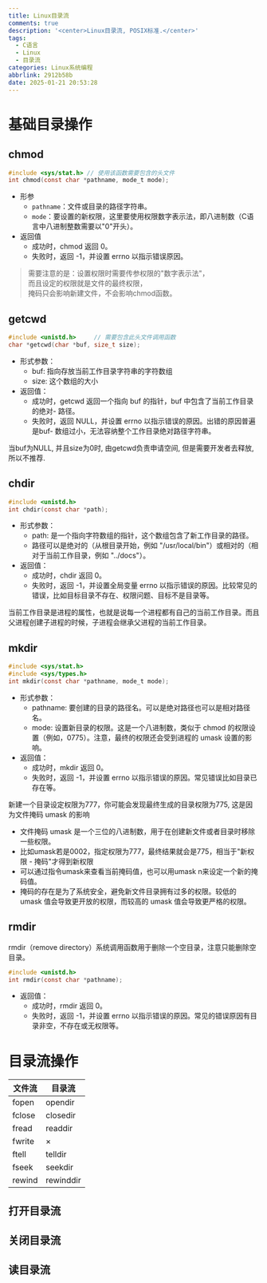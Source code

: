 ```yaml
---
title: Linux目录流
comments: true
description: '<center>Linux目录流, POSIX标准.</center>'
tags:
  - C语言
  - Linux
  - 目录流
categories: Linux系统编程
abbrlink: 2912b58b
date: 2025-01-21 20:53:28
---
```


# 基础目录操作

## chmod

```c
#include <sys/stat.h> // 使用该函数需要包含的头文件
int chmod(const char *pathname, mode_t mode);
```
- 形参
  - `pathname`：文件或目录的路径字符串。
  - `mode`：要设置的新权限，这里要使用权限数字表示法，即八进制数（C语言中八进制整数需要以"0"开头）。
- 返回值
  - 成功时，chmod 返回 0。
  - 失败时，返回 -1，并设置 errno 以指示错误原因。

> 需要注意的是：设置权限时需要传参权限的"数字表示法"，  
> 而且设定的权限就是文件的最终权限，  
> 掩码只会影响新建文件，不会影响chmod函数。

## getcwd

```c
#include <unistd.h>     // 需要包含此头文件调用函数
char *getcwd(char *buf, size_t size);
```

- 形式参数：
  - buf: 指向存放当前工作目录字符串的字符数组
  - size: 这个数组的大小
- 返回值：
  - 成功时，getcwd 返回一个指向 buf 的指针，buf 中包含了当前工作目录的绝对- 路径。
  - 失败时，返回 NULL，并设置 errno 以指示错误的原因。出错的原因普遍是buf- 数组过小，无法容纳整个工作目录绝对路径字符串。


当buf为NULL, 并且size为0时, 由getcwd负责申请空间, 但是需要开发者去释放, 所以不推荐.

## chdir

```c
#include <unistd.h>
int chdir(const char *path);
```

- 形式参数：
  - path: 是一个指向字符数组的指针，这个数组包含了新工作目录的路径。
  - 路径可以是绝对的（从根目录开始，例如 "/usr/local/bin"）或相对的（相对于当前工作目录，例如 "../docs"）。
- 返回值：
  - 成功时，chdir 返回 0。
  - 失败时，返回 -1，并设置全局变量 errno 以指示错误的原因。比较常见的错误，比如目标目录不存在、权限问题、目标不是目录等。


当前工作目录是进程的属性，也就是说每一个进程都有自己的当前工作目录。而且父进程创建子进程的时候，子进程会继承父进程的当前工作目录。


## mkdir


```c
#include <sys/stat.h>
#include <sys/types.h>
int mkdir(const char *pathname, mode_t mode);
```

- 形式参数：
  - pathname: 要创建的目录的路径名。可以是绝对路径也可以是相对路径名。
  - mode: 设置新目录的权限。这是一个八进制数，类似于 chmod 的权限设置（例如，0775）。注意，最终的权限还会受到进程的 umask 设置的影响。
- 返回值：
  - 成功时，mkdir 返回 0。
  - 失败时，返回 -1，并设置 errno 以指示错误的原因。常见错误比如目录已存在等。

新建一个目录设定权限为777，你可能会发现最终生成的目录权限为775, 这是因为文件掩码 umask 的影响
- 文件掩码 umask 是一个三位的八进制数，用于在创建新文件或者目录时移除一些权限。
- 比如umask若是0002，指定权限为777，最终结果就会是775，相当于"新权限 - 掩码"才得到新权限
- 可以通过指令umask来查看当前掩码值，也可以用umask n来设定一个新的掩码值。
- 掩码的存在是为了系统安全，避免新文件目录拥有过多的权限。较低的 umask 值会导致更开放的权限，而较高的 umask 值会导致更严格的权限。

## rmdir

rmdir（remove directory）系统调用函数用于删除一个空目录，注意只能删除空目录。

```c
#include <unistd.h>
int rmdir(const char *pathname);
```

- 返回值：
  - 成功时，rmdir 返回 0。
  - 失败时，返回 -1，并设置 errno 以指示错误的原因。常见的错误原因有目录非空，不存在或无权限等。


# 目录流操作


| 文件流 | 目录流    |
| ------ | --------- |
| fopen  | opendir   |
| fclose | closedir  |
| fread  | readdir   |
| fwrite | ×         |
| ftell  | telldir   |
| fseek  | seekdir   |
| rewind | rewinddir |


## 打开目录流




## 关闭目录流





## 读目录流






